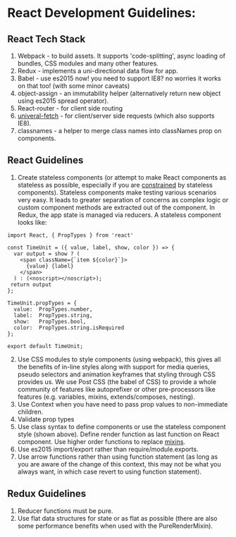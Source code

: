 # React Development Guidelines:

## React Tech Stack
1. Webpack - to build assets. It supports 'code-splitting', async loading of bundles, CSS modules and many other features.
2. Redux - implements a uni-directional data flow for app.
3. Babel - use es2015 now! you need to support IE8? no worries it works on that too! (with some minor caveats)
4. object-assign - an immutability helper (alternatively return new object using es2015 spread operator).
5. React-router - for client side routing
8. [univeral-fetch](https://github.com/Pitzcarraldo/universal-fetch) - for client/server side requests (which also supports IE8).
9. classnames - a helper to merge class names into classNames prop on components.

## React Guidelines
1. Create stateless components (or attempt to make React components as stateless as possible, especially if you are [constrained](http://jaketrent.com/post/react-stateless-components-missing/) by stateless components). Stateless components make testing various scenarios very easy. It leads to greater separation of concerns as complex logic or custom component methods are extracted out of the component. In Redux, the app state is managed via reducers. A stateless component looks like:

```
import React, { PropTypes } from 'react'

const TimeUnit = ({ value, label, show, color }) => {
  var output = show ? (
    <span className={`item ${color}`}>
      {value} {label}
    </span>
  ) : (<noscript></noscript>);
 return output
};

TimeUnit.propTypes = {
  value:  PropTypes.number,
  label:  PropTypes.string,
  show:   PropTypes.bool,
  color:  PropTypes.string.isRequired
};

export default TimeUnit;
```
2. Use CSS modules to style components (using webpack), this gives all the benefits of in-line styles along with support for media queries, pseudo selectors and animation keyframes that styling through CSS provides us. We use Post CSS (the babel of CSS) to provide a whole community of features like autoprefixer or other pre-processors like features (e.g. variables, mixins, extends/composes, nesting).
3. Use Context when you have need to pass prop values to non-immediate children.
4. Validate prop types
5. Use class syntax to define components or use the stateless component style (shown above). Define render function as last function on React component. Use higher order functions to replace [mixins](https://jsbin.com/boxoso/2/edit?html,js,output).
6. Use es2015 import/export rather than require/module.exports.
7. Use arrow functions rather than using function statement (as long as you are aware of the change of this context, this may not be what you always want, in which case revert to using function statement).

## Redux Guidelines
1. Reducer functions must be pure.
2. Use flat data structures for state or as flat as possible (there are also some performance benefits when used with the PureRenderMixin).
